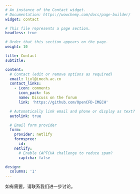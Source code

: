 ```yaml
---
# An instance of the Contact widget.
# Documentation: https://wowchemy.com/docs/page-builder/
widget: contact

# This file represents a page section.
headless: true

# Order that this section appears on the page.
weight: 10

title: Contact
subtitle:

content:
  # Contact (edit or remove options as required)
  email: lixl@imech.ac.cn
  contact_links:
    - icon: comments
      icon_pack: fas
      name: Discuss on the forum
      link: 'https://github.com/OpenCFD-IMECH'

  # Automatically link email and phone or display as text?
  autolink: true

  # Email form provider
  form:
    provider: netlify
    formspree:
      id:
    netlify:
      # Enable CAPTCHA challenge to reduce spam?
      captcha: false

design:
  columns: '1'
---
```


如有需要，请联系我们进一步讨论。
